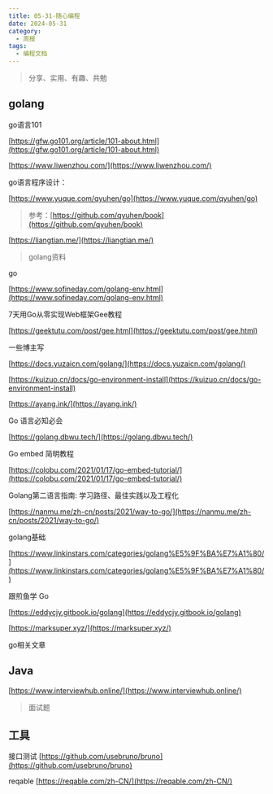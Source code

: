 ```yaml
---
title: 05-31-随心编程
date: 2024-05-31
category:
  - 周报
tags:
  - 编程文档
---
```



> 分享、实用、有趣、共勉



## golang

go语言101

[https://gfw.go101.org/article/101-about.html](https://gfw.go101.org/article/101-about.html)


[https://www.liwenzhou.com/](https://www.liwenzhou.com/)

go语言程序设计：

[https://www.yuque.com/qyuhen/go](https://www.yuque.com/qyuhen/go)
>参考：[https://github.com/qyuhen/book](https://github.com/qyuhen/book)



[https://liangtian.me/](https://liangtian.me/)
>golang资料



go

[https://www.sofineday.com/golang-env.html](https://www.sofineday.com/golang-env.html)


7天用Go从零实现Web框架Gee教程

[https://geektutu.com/post/gee.html](https://geektutu.com/post/gee.html)




一些博主写

[https://docs.yuzaicn.com/golang/](https://docs.yuzaicn.com/golang/)

[https://kuizuo.cn/docs/go-environment-install](https://kuizuo.cn/docs/go-environment-install)

[https://ayang.ink/](https://ayang.ink/)

Go 语言必知必会

[https://golang.dbwu.tech/](https://golang.dbwu.tech/)

Go embed 简明教程

[https://colobu.com/2021/01/17/go-embed-tutorial/](https://colobu.com/2021/01/17/go-embed-tutorial/)

Golang第二语言指南: 学习路径、最佳实践以及工程化

[https://nanmu.me/zh-cn/posts/2021/way-to-go/](https://nanmu.me/zh-cn/posts/2021/way-to-go/)

golang基础

[https://www.linkinstars.com/categories/golang%E5%9F%BA%E7%A1%80/](https://www.linkinstars.com/categories/golang%E5%9F%BA%E7%A1%80/)

跟煎鱼学 Go

[https://eddycjy.gitbook.io/golang](https://eddycjy.gitbook.io/golang)

[https://marksuper.xyz/](https://marksuper.xyz/)

go相关文章


## Java


[https://www.interviewhub.online/](https://www.interviewhub.online/)
>面试题



## 工具


接口测试
[https://github.com/usebruno/bruno](https://github.com/usebruno/bruno)

reqable
[https://reqable.com/zh-CN/](https://reqable.com/zh-CN/)

